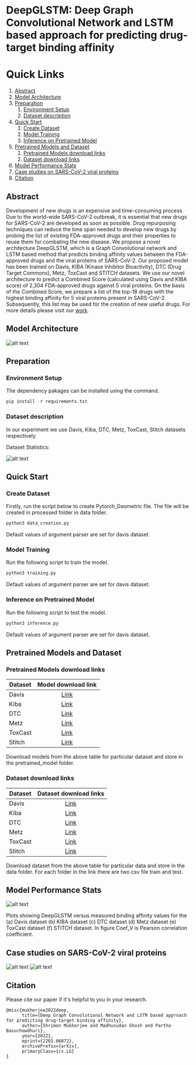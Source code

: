# DeepGLSTM: Deep Graph Convolutional Network and LSTM based approach for predicting drug-target binding affinity
# Quick Links
1. [Abstract](#task)
2. [Model Architecture](#Model-Architecture)
3. [Preparation](#prepration)
   1. [Environment Setup](#env-setup)
   2. [Dataset description](#dataset)
4. [Quick Start](#start)
   1. [Create Dataset](#create-dataset)
   2. [Model Training](#model-tra)
   3. [Inference on Pretrained Model](#Inf-pre)
5. [Pretrained Models and Dataset](#premod-data)
   1. [Pretrained Models download links](#P-down)
   2. [Dataset download links](#data-down)
6. [Model Performance Stats](#stats)
7. [Case studies on SARS-CoV-2 viral proteins](#case)
8. [Citation](#cite)

## Abstract <a name="task"></a>
Development of new drugs is an expensive  and time-consuming process. Due to the world-wide SARS-CoV-2 outbreak, it is essential that new drugs for SARS-CoV-2 are developed as soon as possible. Drug repurposing techniques can reduce the time span needed to develop new drugs by probing the list of existing FDA-approved drugs and their properties to reuse them for combating the new disease. We propose a novel architecture DeepGLSTM, which is a Graph Convolutional network and LSTM based method that predicts binding affinity values  between the FDA-approved drugs and the viral proteins of SARS-CoV-2. Our proposed model has been trained on Davis, KIBA (Kinase Inhibitor Bioactivity), DTC (Drug Target Commons), Metz, ToxCast and STITCH datasets. We use our novel architecture to predict a Combined Score (calculated using Davis and KIBA score) of 2,304 FDA-approved drugs against 5 viral proteins. On the basis of the Combined Score, we prepare a list of the top-18 drugs with the highest binding affinity for 5 viral proteins present in SARS-CoV-2. Subsequently, this list may be used for the creation of new useful drugs. For more details please visit our [work](https://arxiv.org/pdf/2201.06872v1.pdf).


## Model Architecture <a name="Model-Architecture"></a>
![alt text](https://github.com/MLlab4CS/DeepGLSTM/blob/main/images/architecture.jpg "DeepGLSTM")

## Preparation <a name="prepration"></a>
### Environment Setup <a name="env-setup"></a>
The dependency pakages can be installed using the command.
```python
pip install -r requirements.txt
```
### Dataset description <a name="dataset"></a>
In our experiment we use Davis, Kiba, DTC, Metz, ToxCast, Stitch datasets respectively.

Dataset Statistics:

![alt text](https://github.com/MLlab4CS/DeepGLSTM/blob/main/images/dataset_statistics.png "Dataset statistics")

## Quick Start <a name="model-tra"></a>
### Create Dataset <a name="create-dataset"></a>
Firstly, run the script below to create Pytorch_Geometric file. The file will be created in processed folder in data folder.
```python
python3 data_creation.py 
```
Default values of argument parser are set for davis dataset.
### Model Training  <a name="model-tra"></a>
Run the following script to train the model.
```python
python3 training.py 
```
Default values of argument parser are set for davis dataset.
### Inference on Pretrained Model  <a name="Inf-pre"></a>
Run the following script to test the model.
```python
python3 inference.py 
```
Default values of argument parser are set for davis dataset.

## Pretrained Models and Dataset <a name="premod-data"></a>
### Pretrained Models download links <a name="P-down"></a>
| Dataset   | Model download link |
| --------- | :------------------:|
| Davis     | [Link](https://drive.google.com/file/d/1-lzd2Hq5bidsdJI8gGvfIducHDwL_PLd/view?usp=sharing) |
| Kiba      | [Link](https://drive.google.com/file/d/1buwSFWxmyBOLSdJ9BiMOa8E-GvMGJnar/view?usp=sharing) |
| DTC       | [Link](https://drive.google.com/file/d/1Pam_irCkpKsvNGIdJM8rC9r79u6o5Q7t/view?usp=sharing) |
| Metz      | [Link](https://drive.google.com/file/d/1X4qhc-9zmwiGPB_83NFgTiA-cOUStQeJ/view?usp=sharing) |
| ToxCast   | [Link](https://drive.google.com/file/d/1r4y-a7rhfcYjvWLBwRqW5ckfeewHNH_9/view?usp=sharing) |
| Stitch    | [Link](https://drive.google.com/file/d/1JwIhSrSRUR1CEEZc6kIlNiphPHa47_x9/view?usp=sharing) |

Download models from the above table for particular dataset and store in the pretrained_model folder.

### Dataset download links <a name="P-down"></a>
| Dataset   | Dataset download links |
| --------- | :------------------:|
| Davis     |[Link](https://drive.google.com/drive/folders/17ZmLlkUBqz8f3nVJQebLDDo90JYrelA2?usp=sharing)|
| Kiba      |[Link](https://drive.google.com/drive/folders/1vqRSVzwF97UISUZDlF2oeg0K3Rw7jVkS?usp=sharing)|
| DTC       |[Link](https://drive.google.com/drive/folders/1or9YSjw-LXIUy4ch8ZtAmf7Wl5IEDMjn?usp=sharing)|
| Metz      |[Link](https://drive.google.com/drive/folders/1LZI1GJzsXvLiOKlJVzsawrITQ9fuQl27?usp=sharing)|
| ToxCast   |[Link](https://drive.google.com/drive/folders/1L9i8h5jMaIuzF1rXBaJFXMqlWVXvSoDo?usp=sharing)|
| Stitch    |[Link](https://drive.google.com/drive/folders/1tC8gHn-sIINuEiGbgY8zSMYIJydgmkzE?usp=sharing)|

Download dataset from the above table for particular data and store in the data folder. For each folder in the link there are two csv file train and test.

## Model Performance Stats <a name="stats"></a>

![alt text](https://github.com/MLlab4CS/DeepGLSTM/blob/main/images/Full_fig%20.jpg "Full_fig")

Plots showing DeepGLSTM versus measured binding affinity values for the (a)  Davis dataset (b) KIBA dataset (c) DTC dataset (d) Metz dataset (e) ToxCast dataset (f) STITCH dataset. In figure Coef_V is Pearson correlation coefficient.

## Case studies on SARS-CoV-2 viral proteins <a name="case"></a>
![alt text](https://github.com/MLlab4CS/DeepGLSTM/blob/main/images/Sup_table.jpeg "Sup_1")
![alt text](https://github.com/MLlab4CS/DeepGLSTM/blob/main/images/sup_table2.jpeg "Sup_2")

## Citation  <a name="cite"></a>
Please cite our paper if it's helpful to you in your research.

```bibtext 
@misc{mukherjee2022deep,
      title={Deep Graph Convolutional Network and LSTM based approach for predicting drug-target binding affinity}, 
      author={Shrimon Mukherjee and Madhusudan Ghosh and Partha Basuchowdhuri},
      year={2022},
      eprint={2201.06872},
      archivePrefix={arXiv},
      primaryClass={cs.LG}
}
```
